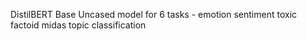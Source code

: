 DistilBERT Base Uncased model for 6 tasks -  emotion sentiment toxic factoid midas topic classification
